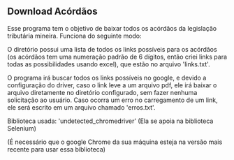 Download Acórdãos
---
Esse programa tem o objetivo de baixar todos os acórdãos da legislação tributária mineira.
Funciona do seguinte modo:

O diretório possui uma lista de todos os links possíveis para os acórdãos (os acórdãos tem uma numeração padrão de 6 dígitos, então criei links para todas as possibilidades usando excel), que estão no arquivo 'links.txt'.

O programa irá buscar todos os links possíveis no google, e devido a configuração do driver, caso o link leve a um arquivo pdf, ele irá baixar o arquivo diretamente no diretório configurado, sem fazer nenhuma solicitação ao usuário. Caso ocorra um erro no carregamento de um link, ele será escrito em um arquivo chamado 'erros.txt'.

Biblioteca usada: 'undetected_chromedriver' (Ela se apoia na biblioteca Selenium)

(É necessário que o google Chrome da sua máquina esteja na versão mais recente para usar essa biblioteca)

